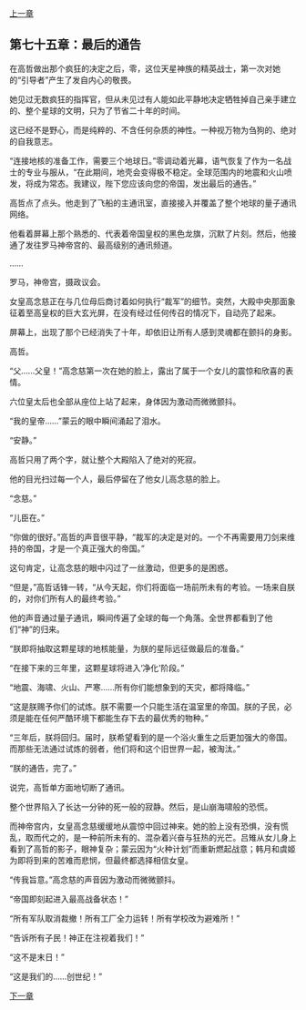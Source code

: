 [上一章](74-创世纪.md)

## 第七十五章：最后的通告

在高哲做出那个疯狂的决定之后，零，这位天星神族的精英战士，第一次对她的“引导者”产生了发自内心的敬畏。

她见过无数疯狂的指挥官，但从未见过有人能如此平静地决定牺牲掉自己亲手建立的、整个星球的文明，只为了节省二十年的时间。

这已经不是野心，而是纯粹的、不含任何杂质的神性。一种视万物为刍狗的、绝对的自我意志。

“连接地核的准备工作，需要三个地球日。”零调动着光幕，语气恢复了作为一名战士的专业与服从，“在此期间，地壳会变得极不稳定。全球范围内的地震和火山喷发，将成为常态。我建议，陛下您应该向您的帝国，发出最后的通告。”

高哲点了点头。他走到了飞船的主通讯室，直接接入并覆盖了整个地球的量子通讯网络。

他看着屏幕上那个熟悉的、代表着帝国皇权的黑色龙旗，沉默了片刻。然后，他接通了发往罗马神帝宫的、最高级别的通讯频道。

……

罗马，神帝宫，摄政议会。

女皇高念慈正在与几位母后商讨着如何执行“裁军”的细节。突然，大殿中央那面象征着至高皇权的巨大玄光屏，在没有经过任何传召的情况下，自动亮了起来。

屏幕上，出现了那个已经消失了十年，却依旧让所有人感到灵魂都在颤抖的身影。

高哲。

“父……父皇！”高念慈第一次在她的脸上，露出了属于一个女儿的震惊和欣喜的表情。

六位皇太后也全部从座位上站了起来，身体因为激动而微微颤抖。

“我的皇帝……”蒙云的眼中瞬间涌起了泪水。

“安静。”

高哲只用了两个字，就让整个大殿陷入了绝对的死寂。

他的目光扫过每一个人，最后停留在了他女儿高念慈的脸上。

“念慈。”

“儿臣在。”

“你做的很好。”高哲的声音很平静，“裁军的决定是对的。一个不再需要用刀剑来维持的帝国，才是一个真正强大的帝国。”

这句肯定，让高念慈的眼中闪过了一丝激动，但更多的是困惑。

“但是，”高哲话锋一转，“从今天起，你们将面临一场前所未有的考验。一场来自朕的，对你们所有人的最终考验。”

他的声音通过量子通讯，瞬间传遍了全球的每一个角落。全世界都看到了他们“神”的归来。

“朕即将抽取这颗星球的地核能量，为朕的星际远征做最后的准备。”

“在接下来的三年里，这颗星球将进入‘净化’阶段。”

“地震、海啸、火山、严寒……所有你们能想象到的天灾，都将降临。”

“这是朕赐予你们的试炼。朕不需要一个只能生活在温室里的帝国。朕的子民，必须是能在任何严酷环境下都能生存下去的最优秀的物种。”

“三年后，朕将回归。届时，朕希望看到的是一个浴火重生之后更加强大的帝国。而那些无法通过试炼的弱者，他们将和这个旧世界一起，被淘汰。”

“朕的通告，完了。”

说完，高哲单方面地切断了通讯。

整个世界陷入了长达一分钟的死一般的寂静。然后，是山崩海啸般的恐慌。

而神帝宫内，女皇高念慈缓缓地从震惊中回过神来。她的脸上没有恐惧，没有慌乱，取而代之的，是一种前所未有的、混杂着兴奋与狂热的光芒。吕雉从女儿身上看到了高哲的影子，眼神复杂；蒙云因为“火种计划”而重新燃起战意；韩月和虞姬为即将到来的苦难而悲悯，但最终都选择相信女皇。

“传我旨意。”高念慈的声音因为激动而微微颤抖。

“帝国即刻起进入最高战备状态！”

“所有军队取消裁撤！所有工厂全力运转！所有学校改为避难所！”

“告诉所有子民！神正在注视着我们！”

“这不是末日！”

“这是我们的……创世纪！”

[下一章](76-净化之火.md)
